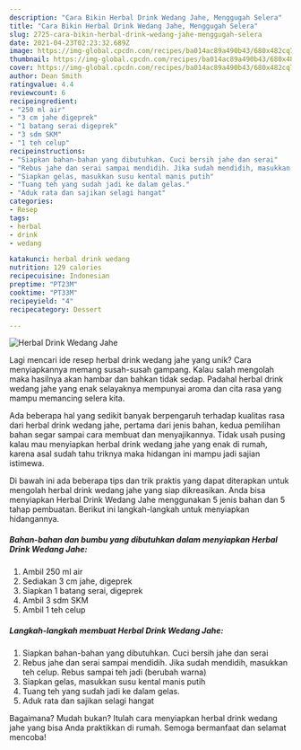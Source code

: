 ```yaml
---
description: "Cara Bikin Herbal Drink Wedang Jahe, Menggugah Selera"
title: "Cara Bikin Herbal Drink Wedang Jahe, Menggugah Selera"
slug: 2725-cara-bikin-herbal-drink-wedang-jahe-menggugah-selera
date: 2021-04-23T02:23:32.689Z
image: https://img-global.cpcdn.com/recipes/ba014ac89a490b43/680x482cq70/herbal-drink-wedang-jahe-foto-resep-utama.jpg
thumbnail: https://img-global.cpcdn.com/recipes/ba014ac89a490b43/680x482cq70/herbal-drink-wedang-jahe-foto-resep-utama.jpg
cover: https://img-global.cpcdn.com/recipes/ba014ac89a490b43/680x482cq70/herbal-drink-wedang-jahe-foto-resep-utama.jpg
author: Dean Smith
ratingvalue: 4.4
reviewcount: 6
recipeingredient:
- "250 ml air"
- "3 cm jahe digeprek"
- "1 batang serai digeprek"
- "3 sdm SKM"
- "1 teh celup"
recipeinstructions:
- "Siapkan bahan-bahan yang dibutuhkan. Cuci bersih jahe dan serai"
- "Rebus jahe dan serai sampai mendidih. Jika sudah mendidih, masukkan teh celup. Rebus sampai teh jadi (berubah warna)"
- "Siapkan gelas, masukkan susu kental manis putih"
- "Tuang teh yang sudah jadi ke dalam gelas."
- "Aduk rata dan sajikan selagi hangat"
categories:
- Resep
tags:
- herbal
- drink
- wedang

katakunci: herbal drink wedang 
nutrition: 129 calories
recipecuisine: Indonesian
preptime: "PT23M"
cooktime: "PT33M"
recipeyield: "4"
recipecategory: Dessert

---
```



![Herbal Drink Wedang Jahe](https://img-global.cpcdn.com/recipes/ba014ac89a490b43/680x482cq70/herbal-drink-wedang-jahe-foto-resep-utama.jpg)

Lagi mencari ide resep herbal drink wedang jahe yang unik? Cara menyiapkannya memang susah-susah gampang. Kalau salah mengolah maka hasilnya akan hambar dan bahkan tidak sedap. Padahal herbal drink wedang jahe yang enak selayaknya mempunyai aroma dan cita rasa yang mampu memancing selera kita.



Ada beberapa hal yang sedikit banyak berpengaruh terhadap kualitas rasa dari herbal drink wedang jahe, pertama dari jenis bahan, kedua pemilihan bahan segar sampai cara membuat dan menyajikannya. Tidak usah pusing kalau mau menyiapkan herbal drink wedang jahe yang enak di rumah, karena asal sudah tahu triknya maka hidangan ini mampu jadi sajian istimewa.


Di bawah ini ada beberapa tips dan trik praktis yang dapat diterapkan untuk mengolah herbal drink wedang jahe yang siap dikreasikan. Anda bisa menyiapkan Herbal Drink Wedang Jahe menggunakan 5 jenis bahan dan 5 tahap pembuatan. Berikut ini langkah-langkah untuk menyiapkan hidangannya.

<!--inarticleads1-->

##### Bahan-bahan dan bumbu yang dibutuhkan dalam menyiapkan Herbal Drink Wedang Jahe:

1. Ambil 250 ml air
1. Sediakan 3 cm jahe, digeprek
1. Siapkan 1 batang serai, digeprek
1. Ambil 3 sdm SKM
1. Ambil 1 teh celup




<!--inarticleads2-->

##### Langkah-langkah membuat Herbal Drink Wedang Jahe:

1. Siapkan bahan-bahan yang dibutuhkan. Cuci bersih jahe dan serai
1. Rebus jahe dan serai sampai mendidih. Jika sudah mendidih, masukkan teh celup. Rebus sampai teh jadi (berubah warna)
1. Siapkan gelas, masukkan susu kental manis putih
1. Tuang teh yang sudah jadi ke dalam gelas.
1. Aduk rata dan sajikan selagi hangat




Bagaimana? Mudah bukan? Itulah cara menyiapkan herbal drink wedang jahe yang bisa Anda praktikkan di rumah. Semoga bermanfaat dan selamat mencoba!
